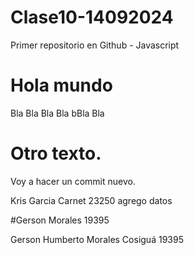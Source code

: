 # Clase10-14092024
Primer repositorio en Github - Javascript
# Hola mundo
Bla Bla Bla
Bla bBla Bla
# Otro texto.
Voy a hacer un commit nuevo.

Kris Garcia Carnet 23250 agrego datos

#Gerson Morales 19395

Gerson Humberto Morales Cosiguá 19395

